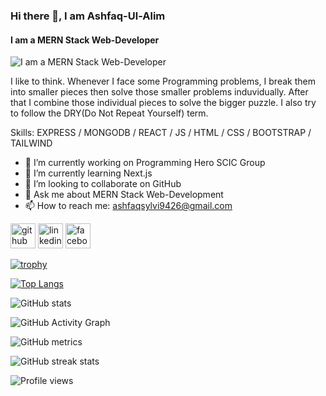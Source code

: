 ### Hi there 👋, I am Ashfaq-Ul-Alim
#### I am a MERN Stack Web-Developer
![I am a MERN Stack Web-Developer](https://i.ibb.co/qD5P3gJ/banner-Img.jpg)

I like to think. Whenever I face some Programming problems, I break them into smaller pieces then solve those smaller problems induvidually. After that I combine those individual pieces to solve the bigger puzzle. I also try to follow the DRY(Do Not Repeat Yourself) term.

Skills: EXPRESS / MONGODB / REACT / JS / HTML / CSS / BOOTSTRAP / TAILWIND

- 🔭 I’m currently working on Programming Hero SCIC Group 
- 🌱 I’m currently learning Next.js 
- 👯 I’m looking to collaborate on GitHub 
- 💬 Ask me about MERN Stack Web-Development 
- 📫 How to reach me: ashfaqsylvi9426@gmail.com 


[<img src='https://cdn.jsdelivr.net/npm/simple-icons@3.0.1/icons/github.svg' alt='github' height='40'>](https://github.com/ashfaque9426)  [<img src='https://cdn.jsdelivr.net/npm/simple-icons@3.0.1/icons/linkedin.svg' alt='linkedin' height='40'>](https://www.linkedin.com/in/ashfaq-sylvi-52a4a9278/)  [<img src='https://cdn.jsdelivr.net/npm/simple-icons@3.0.1/icons/facebook.svg' alt='facebook' height='40'>](https://www.facebook.com/ashfaq.sylvi.3)  

[![trophy](https://github-profile-trophy.vercel.app/?username=ashfaque9426)](https://github.com/ryo-ma/github-profile-trophy)

[![Top Langs](https://github-readme-stats.vercel.app/api/top-langs/?username=ashfaque9426)](https://github.com/anuraghazra/github-readme-stats)

![GitHub stats](https://github-readme-stats.vercel.app/api?username=ashfaque9426&show_icons=true&count_private=true)  

![GitHub Activity Graph](https://activity-graph.herokuapp.com/graph?username=ashfaque9426)  

![GitHub metrics](https://metrics.lecoq.io/ashfaque9426)  

![GitHub streak stats](https://streak-stats.demolab.com/?user=ashfaque9426)  

![Profile views](https://gpvc.arturio.dev/ashfaque9426)  
